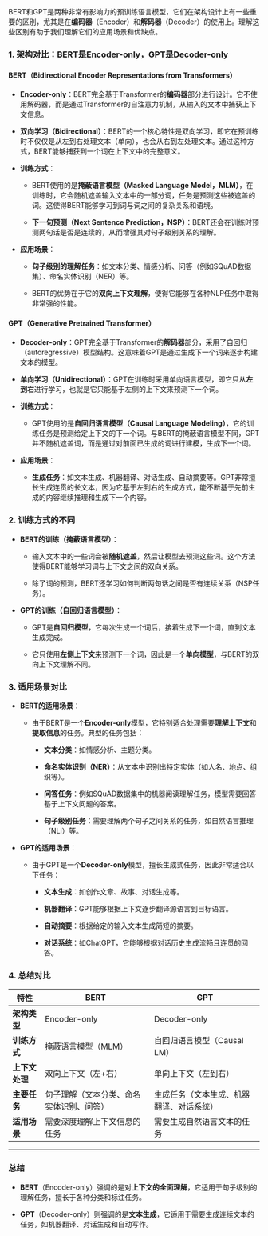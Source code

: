 BERT和GPT是两种非常有影响力的预训练语言模型，它们在架构设计上有一些重要的区别，尤其是在**编码器**（Encoder）和**解码器**（Decoder）的使用上。理解这些区别有助于我们理解它们的应用场景和优缺点。

### **1. 架构对比：BERT是Encoder-only，GPT是Decoder-only**

#### **BERT（Bidirectional Encoder Representations from Transformers）**

- **Encoder-only**：BERT完全基于Transformer的**编码器**部分进行设计。它不使用解码器，而是通过Transformer的自注意力机制，从输入的文本中捕获上下文信息。
    
- **双向学习（Bidirectional）**：BERT的一个核心特性是双向学习，即它在预训练时不仅仅是从左到右处理文本（单向），也会从右到左处理文本。通过这种方式，BERT能够捕获到一个词在上下文中的完整意义。
    
- **训练方式**：
    
    - BERT使用的是**掩蔽语言模型（Masked Language Model，MLM）**，在训练时，它会随机遮盖输入文本中的一部分词，任务是预测这些被遮盖的词。这使得BERT能够学习到词与词之间的复杂关系和语境。
        
    - **下一句预测（Next Sentence Prediction，NSP）**：BERT还会在训练时预测两句话是否是连续的，从而增强其对句子级别关系的理解。
        
- **应用场景**：
    
    - **句子级别的理解任务**：如文本分类、情感分析、问答（例如SQuAD数据集）、命名实体识别（NER）等。
        
    - BERT的优势在于它的**双向上下文理解**，使得它能够在各种NLP任务中取得非常强的性能。
        

#### **GPT（Generative Pretrained Transformer）**

- **Decoder-only**：GPT完全基于Transformer的**解码器**部分，采用了自回归（autoregressive）模型结构。这意味着GPT是通过生成下一个词来逐步构建文本的模型。
    
- **单向学习（Unidirectional）**：GPT在训练时采用单向语言模型，即它只从**左到右**进行学习，也就是它只能基于左侧的上下文来预测下一个词。
    
- **训练方式**：
    
    - GPT使用的是**自回归语言模型（Causal Language Modeling）**，它的训练任务是预测给定上下文的下一个词。与BERT的掩蔽语言模型不同，GPT并不随机遮盖词，而是通过对前面已生成的词进行建模，生成下一个词。
        
- **应用场景**：
    
    - **生成任务**：如文本生成、机器翻译、对话生成、自动摘要等。GPT非常擅长生成连贯的长文本，因为它基于左到右的生成方式，能不断基于先前生成的内容继续推理和生成下一个内容。
        

### **2. 训练方式的不同**

- **BERT的训练（掩蔽语言模型）**：
    
    - 输入文本中的一些词会被**随机遮盖**，然后让模型去预测这些词。这个方法使得BERT能够学习词与上下文之间的双向关系。
        
    - 除了词的预测，BERT还学习如何判断两句话之间是否有连续关系（NSP任务）。
        
- **GPT的训练（自回归语言模型）**：
    
    - GPT是**自回归模型**，它每次生成一个词后，接着生成下一个词，直到文本生成完成。
        
    - 它只使用**左侧上下文**来预测下一个词，因此是一个**单向模型**，与BERT的双向上下文理解不同。
        

### **3. 适用场景对比**

- **BERT的适用场景**：
    
    - 由于BERT是一个**Encoder-only**模型，它特别适合处理需要**理解上下文**和**提取信息**的任务。典型的任务包括：
        
        - **文本分类**：如情感分析、主题分类。
            
        - **命名实体识别（NER）**：从文本中识别出特定实体（如人名、地点、组织等）。
            
        - **问答任务**：例如SQuAD数据集中的机器阅读理解任务，模型需要回答基于上下文问题的答案。
            
        - **句子级别任务**：需要理解两个句子之间关系的任务，如自然语言推理（NLI）等。
            
- **GPT的适用场景**：
    
    - 由于GPT是一个**Decoder-only**模型，擅长生成式任务，因此非常适合以下任务：
        
        - **文本生成**：如创作文章、故事、对话生成等。
            
        - **机器翻译**：GPT能够根据上下文逐步翻译源语言到目标语言。
            
        - **自动摘要**：根据给定的输入文本生成简短的摘要。
            
        - **对话系统**：如ChatGPT，它能够根据对话历史生成流畅且连贯的回答。
            

### **4. 总结对比**

|特性|**BERT**|**GPT**|
|---|---|---|
|**架构类型**|Encoder-only|Decoder-only|
|**训练方式**|掩蔽语言模型（MLM）|自回归语言模型（Causal LM）|
|**上下文处理**|双向上下文（左+右）|单向上下文（左到右）|
|**主要任务**|句子理解（文本分类、命名实体识别、问答）|生成任务（文本生成、机器翻译、对话系统）|
|**适用场景**|需要深度理解上下文信息的任务|需要生成自然语言文本的任务|

---

### **总结**

- **BERT**（Encoder-only）强调的是对**上下文的全面理解**，它适用于句子级别的理解任务，擅长于各种分类和标注任务。
    
- **GPT**（Decoder-only）则强调的是**文本生成**，它适用于需要生成连续文本的任务，如机器翻译、对话生成和自动写作。